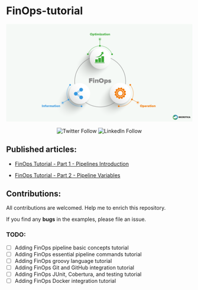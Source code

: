 # FinOps-tutorial

<p align="center">
 <img alt="FinOps Logo" src="image/finops.png">
</p>

<p align="center">
 <img alt="Twitter Follow" src="https://img.shields.io/twitter/follow/b9t_ir?style=social">
 <img alt="LinkedIn Follow" src="https://shields.io/badge/style-ssbostan-black?logo=linkedin&label=LinkedIn&link=https://www.linkedin.com/in/ssbostan">
</p>

## Published articles:

 - [FinOps Tutorial - Part 1 - Pipelines Introduction](https://itnext.io/FinOps-tutorial-part-1-pipelines-bd1397cf5509)

 - [FinOps Tutorial - Part 2 - Pipeline Variables](https://itnext.io/FinOps-tutorial-part-2-pipeline-variables-5e4783aa2c07)


## Contributions:

All contributions are welcomed. Help me to enrich this repository.

If you find any **bugs** in the examples, please file an issue.

### TODO:

 - [ ] Adding FinOps pipeline basic concepts tutorial
 - [ ] Adding FinOps essential pipeline commands tutorial
 - [ ] Adding FinOps groovy language tutorial
 - [ ] Adding FinOps Git and GitHub integration tutorial
 - [ ] Adding FinOps JUnit, Cobertura, and testing tutorial
 - [ ] Adding FinOps Docker integration tutorial
